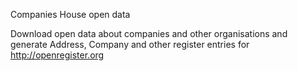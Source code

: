 Companies House open data

Download open data about companies and other organisations and generate Address, Company and other register entries for http://openregister.org
